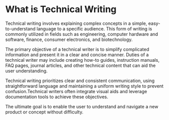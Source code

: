 # What is Technical Writing

Technical writing involves explaining complex concepts in a simple, easy-to-understand language to a specific audience. This form of writing is commonly utilized in fields such as engineering, computer hardware and software, finance, consumer electronics, and biotechnology. 

The primary objective of a technical writer is to simplify complicated information and present it in a clear and concise manner. Duties of a technical writer may include creating how-to guides, instruction manuals, FAQ pages, journal articles, and other technical content that can aid the user understanding. 

Technical writing prioritizes clear and consistent communication, using straightforward language and maintaining a uniform writing style to prevent confusion.Technical writers often integrate visual aids and leverage documentation tools to achieve these objectives.

The ultimate goal is to enable the user to understand and navigate a new product or concept without difficulty.
